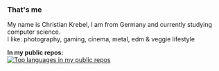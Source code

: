 ### That's me

My name is Christian Krebel, I am from Germany and currently studying computer science.  
I like: photography, gaming, cinema, metal, edm & veggie lifestyle  

**In my public repos:**  
[![Top languages in my public repos](https://github-readme-stats.vercel.app/api/top-langs/?username=starlesschris&layout=compact&card_width=445)](https://github.com/anuraghazra/github-readme-stats)
